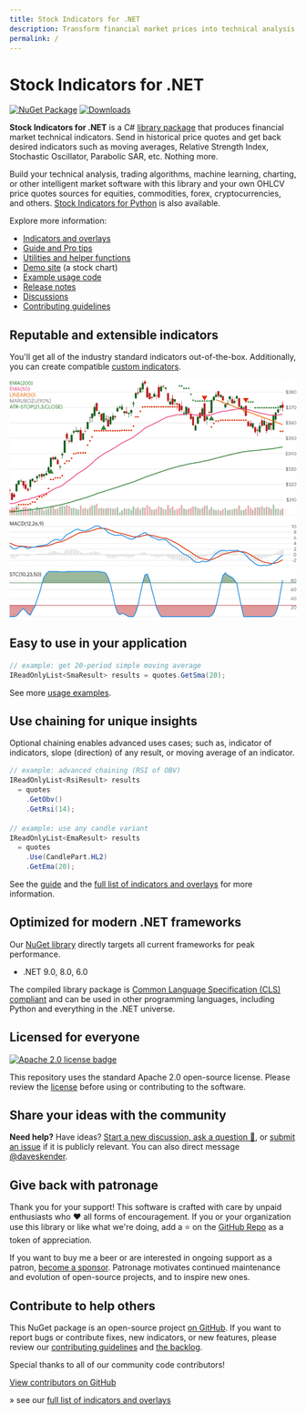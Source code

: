 ```yaml
---
title: Stock Indicators for .NET
description: Transform financial market prices into technical analysis insights with this best in class C# NuGet library. Go further with chaining and custom indicators.
permalink: /
---
```


# Stock Indicators for .NET

[![NuGet Package](https://img.shields.io/nuget/v/skender.stock.indicators?logo=NuGet&label=NuGet%20Package&color=blue&cacheSeconds=259200)](https://www.nuget.org/packages/Skender.Stock.Indicators)
[![Downloads](https://img.shields.io/nuget/dt/skender.stock.indicators?logo=NuGet&label=Downloads&cacheSeconds=259200)](https://www.nuget.org/packages/Skender.Stock.Indicators)

**Stock Indicators for .NET** is a C# [library package](https://www.nuget.org/packages/Skender.Stock.Indicators) that produces financial market technical indicators. Send in historical price quotes and get back desired indicators such as moving averages, Relative Strength Index, Stochastic Oscillator, Parabolic SAR, etc. Nothing more.

Build your technical analysis, trading algorithms, machine learning, charting, or other intelligent market software with this library and your own OHLCV price quotes sources for equities, commodities, forex, cryptocurrencies, and others. [Stock Indicators for Python](https://python.stockindicators.dev/) is also available.

Explore more information:

- [Indicators and overlays](/indicators)
- [Guide and Pro tips](/guide)
- [Utilities and helper functions](/utilities)
- [Demo site](https://charts.stockindicators.dev/) (a stock chart)
- [Example usage code](https://github.com/DaveSkender/Stock.Indicators/tree/main/docs/examples)
- [Release notes](https://github.com/DaveSkender/Stock.Indicators/releases)
- [Discussions](https://github.com/DaveSkender/Stock.Indicators/discussions)
- [Contributing guidelines](/contributing)

## Reputable and extensible indicators

You'll get all of the industry standard indicators out-of-the-box. Additionally, you can create compatible [custom indicators](https://github.com/DaveSkender/Stock.Indicators/tree/main/docs/examples/CustomIndicatorsLibrary).

![sample indicators shown in chart](examples.webp)

## Easy to use in your application

```csharp
// example: get 20-period simple moving average
IReadOnlyList<SmaResult> results = quotes.GetSma(20);
```

See more [usage examples](/guide).

## Use chaining for unique insights

Optional chaining enables advanced uses cases; such as, indicator of indicators, slope (direction) of any result, or moving average of an indicator.

```csharp
// example: advanced chaining (RSI of OBV)
IReadOnlyList<RsiResult> results
  = quotes
    .GetObv()
    .GetRsi(14);

// example: use any candle variant
IReadOnlyList<EmaResult> results
  = quotes
    .Use(CandlePart.HL2)
    .GetEma(20);
```

See the [guide](/guide) and the [full list of indicators and overlays](/indicators) for more information.

## Optimized for modern .NET frameworks

Our [NuGet library](https://www.nuget.org/packages/Skender.Stock.Indicators) directly targets all current frameworks for peak performance.

- .NET 9.0, 8.0, 6.0

The compiled library package is [Common Language Specification (CLS) compliant](https://docs.microsoft.com/en-us/dotnet/standard/common-type-system) and can be used in other programming languages, including Python and everything in the .NET universe.

## Licensed for everyone

[![Apache 2.0 license badge](https://img.shields.io/badge/License-Apache%202.0-blue.svg?style=flat-square&cacheSeconds=259200)](https://opensource.org/licenses/Apache-2.0)

This repository uses the standard Apache 2.0 open-source license. Please review the [license](https://opensource.org/licenses/Apache-2.0) before using or contributing to the software.

## Share your ideas with the community

**Need help?** Have ideas? [Start a new discussion, ask a question 💬](https://github.com/DaveSkender/Stock.Indicators/discussions), or [submit an issue](https://github.com/DaveSkender/Stock.Indicators/issues) if it is publicly relevant. You can also direct message [@daveskender](https://twitter.com/messages/compose?recipient_id=27475431).

## Give back with patronage

Thank you for your support! This software is crafted with care by unpaid enthusiasts who ❤️ all forms of encouragement. If you or your organization use this library or like what we're doing, add a ⭐ on the [GitHub Repo](https://github.com/DaveSkender/Stock.Indicators) as a token of appreciation.

If you want to buy me a beer or are interested in ongoing support as a patron, [become a sponsor](https://github.com/sponsors/facioquo). Patronage motivates continued maintenance and evolution of open-source projects, and to inspire new ones.

## Contribute to help others

This NuGet package is an open-source project [on GitHub](https://github.com/DaveSkender/Stock.Indicators). If you want to report bugs or contribute fixes, new indicators, or new features, please review our [contributing guidelines](/contributing) and [the backlog](https://github.com/users/DaveSkender/projects/1).

Special thanks to all of our community code contributors!

[View contributors on GitHub](https://github.com/DaveSkender/Stock.Indicators/graphs/contributors)

» see our [full list of indicators and overlays](/indicators)
